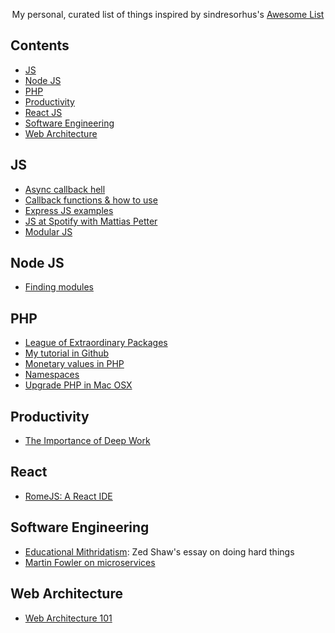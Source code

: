 <p align="center">
My personal, curated list of things inspired by sindresorhus's <a href="https://github.com/sindresorhus/awesome">Awesome List</a>
</p>

## Contents

- [JS](#js)
- [Node JS](#node-js)
- [PHP](#php)
- [Productivity](#productivity)
- [React JS](#react)
- [Software Engineering](#software-engineering)
- [Web Architecture](#web-architecture)


## JS
- [Async callback hell](http://callbackhell.com/)
- [Callback functions & how to use](http://javascriptissexy.com/understand-javascript-callback-functions-and-use-them/)
- [Express JS examples](https://github.com/expressjs/express/tree/master/examples)
- [JS at Spotify with Mattias Petter](https://softwareengineeringdaily.com/2015/08/01/javascript-at-spotify-with-mattias-petter-johansson/)
- [Modular JS](https://www.youtube.com/playlist?list=PLoYCgNOIyGABs-wDaaxChu82q_xQgUb4f)

## Node JS
- [Finding modules](http://substack.net/finding_modules)

## PHP

- [League of Extraordinary Packages](https://thephpleague.com/)
- [My tutorial in Github](https://github.com/ocpineda/php-tutorials)
- [Monetary values in PHP](http://moneyphp.org/en/stable/)
- [Namespaces](https://mattstauffer.co/blog/a-brief-introduction-to-php-namespacing)  
- [Upgrade PHP in Mac OSX](https://jason.pureconcepts.net/2016/09/upgrade-php-mac-os-x/)

## Productivity
- [The Importance of Deep Work](https://azeria-labs.com/the-importance-of-deep-work-the-30-hour-method-for-learning-a-new-skill/)

## React
- [RomeJS: A React IDE](https://hackernoon.com/romejs-just-launched-and-it-feels-like-christmas-37dc7beac82f)

## Software Engineering
- [Educational Mithridatism](https://zedshaw.com/2015/09/14/educational-mithridatism/): Zed Shaw's essay on doing hard things
- [Martin Fowler on microservices](https://martinfowler.com/articles/microservices.html)


## Web Architecture
- [Web Architecture 101](https://engineering.videoblocks.com/web-architecture-101-a3224e126947)
